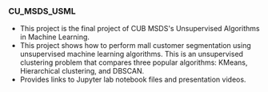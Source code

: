 ### CU_MSDS_USML
- This project is the final project of CUB MSDS's Unsupervised Algorithms in Machine Learning.
- This project shows how to perform mall customer segmentation using unsupervised machine learning algorithms. This is an unsupervised clustering problem that compares three popular algorithms: KMeans, Hierarchical clustering, and DBSCAN.
- Provides links to Jupyter lab notebook files and presentation videos.
